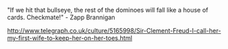 "If we hit that bullseye, the rest of the dominoes will fall like a house of
cards. Checkmate!" - Zapp Brannigan

http://www.telegraph.co.uk/culture/5165998/Sir-Clement-Freud-I-call-her-my-first-wife-to-keep-her-on-her-toes.html

